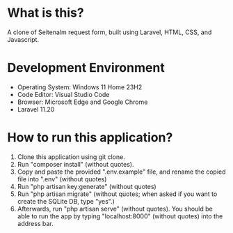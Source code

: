 <h1>What is this?</h1>

A clone of Seitenalm request form, built using Laravel, HTML, CSS, and Javascript.

<h1>Development Environment</h1>
<ul>
    <li>Operating System: Windows 11 Home 23H2</li>
    <li>Code Editor: Visual Studio Code</li>
    <li>Browser: Microsoft Edge and Google Chrome</li>
    <li>Laravel 11.20</li>
</ul>

<h1>How to run this application?</h1>
<ol>
    <li>Clone this application using git clone.</li>
    <li>Run "composer install" (without quotes).</li>
    <li>Copy and paste the provided ".env.example" file, and rename the copied file into ".env"
    (without quotes)</li>
    <li>Run "php artisan key:generate" (without quotes)</li>
    <li>Run "php artisan migrate" (without quotes; when asked if you want to create the SQLite DB, type "yes".)</li>
    <li>Afterwards, run "php artisan serve" (without quotes). You should be able to run the app by typing "localhost:8000" (without quotes) into the address bar.</li>
</ol>